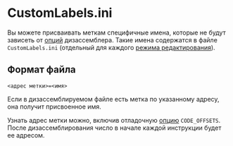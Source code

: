 # CustomLabels.ini

Вы можете присваивать меткам специфичные имена, которые не будут зависеть от [опций](../editor/options/formats.md#imena-metok) дизассемблера. Такие имена содержатся в файле `CustomLabels.ini` \(отдельный для каждого [режима редактирования](./#labels)\).

## Формат файла

`<адрес метки>=<имя>`

Если в дизассемблируемом файле есть метка по указанному адресу, она получит присвоенное имя.

Узнать адрес метки можно, включив отладочную [опцию](../editor/console.md#code_offsets) `CODE_OFFSETS`. После дизассемблирования число в начале каждой инструкции будет ее адресом.


